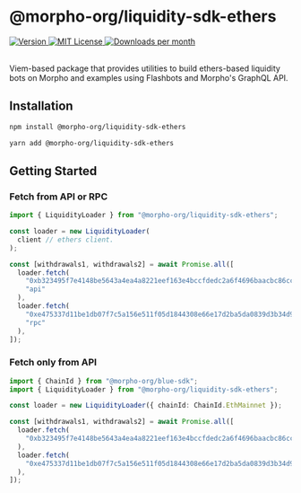 # @morpho-org/liquidity-sdk-ethers

<a href="https://www.npmjs.com/package/@morpho-org/liquidity-sdk-ethers">
    <picture>
        <source media="(prefers-color-scheme: dark)" srcset="https://img.shields.io/npm/v/@morpho-org/liquidity-sdk-ethers?colorA=21262d&colorB=21262d&style=flat">
        <img src="https://img.shields.io/npm/v/@morpho-org/liquidity-sdk-ethers?colorA=f6f8fa&colorB=f6f8fa&style=flat" alt="Version">
    </picture>
</a>
<a href="https://github.com/morpho-org/liquidity-sdk-ethers/blob/main/LICENSE">
    <picture>
        <source media="(prefers-color-scheme: dark)" srcset="https://img.shields.io/npm/l/@morpho-org/liquidity-sdk-ethers?colorA=21262d&colorB=21262d&style=flat">
        <img src="https://img.shields.io/npm/l/@morpho-org/liquidity-sdk-ethers?colorA=f6f8fa&colorB=f6f8fa&style=flat" alt="MIT License">
    </picture>
</a>
<a href="https://www.npmjs.com/package/@morpho-org/liquidity-sdk-ethers">
    <picture>
        <source media="(prefers-color-scheme: dark)" srcset="https://img.shields.io/npm/dm/@morpho-org/liquidity-sdk-ethers?colorA=21262d&colorB=21262d&style=flat">
        <img src="https://img.shields.io/npm/dm/@morpho-org/liquidity-sdk-ethers?colorA=f6f8fa&colorB=f6f8fa&style=flat" alt="Downloads per month">
    </picture>
</a>
<br />
<br />

Viem-based package that provides utilities to build ethers-based liquidity bots on Morpho and examples using Flashbots and Morpho's GraphQL API.

## Installation

```bash
npm install @morpho-org/liquidity-sdk-ethers
```

```bash
yarn add @morpho-org/liquidity-sdk-ethers
```

## Getting Started

### Fetch from API or RPC

```typescript
import { LiquidityLoader } from "@morpho-org/liquidity-sdk-ethers";

const loader = new LiquidityLoader(
  client // ethers client.
);

const [withdrawals1, withdrawals2] = await Promise.all([
  loader.fetch(
    "0xb323495f7e4148be5643a4ea4a8221eef163e4bccfdedc2a6f4696baacbc86cc" as MarketId,
    "api"
  ),
  loader.fetch(
    "0xe475337d11be1db07f7c5a156e511f05d1844308e66e17d2ba5da0839d3b34d9" as MarketId,
    "rpc"
  ),
]);
```

### Fetch only from API

```typescript
import { ChainId } from "@morpho-org/blue-sdk";
import { LiquidityLoader } from "@morpho-org/liquidity-sdk-ethers";

const loader = new LiquidityLoader({ chainId: ChainId.EthMainnet });

const [withdrawals1, withdrawals2] = await Promise.all([
  loader.fetch(
    "0xb323495f7e4148be5643a4ea4a8221eef163e4bccfdedc2a6f4696baacbc86cc" as MarketId
  ),
  loader.fetch(
    "0xe475337d11be1db07f7c5a156e511f05d1844308e66e17d2ba5da0839d3b34d9" as MarketId
  ),
]);
```
